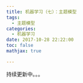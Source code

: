```yaml
---
title: 机器学习（七）：主题模型
tags:
  - 主题模型
categories:
  - 机器学习
date: 2017-10-28 22:22:00
toc: false
mathjax: true

---
```


持续更新中。。。


